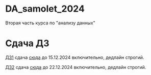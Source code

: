 # DA_samolet_2024
Вторая часть курса по "анализу данных"

# Сдача ДЗ
[ДЗ1](https://github.com/pileyan/DA_samolet_2024/blob/master/homework/hw1.ipynb) сдача [сюда](https://www.dropbox.com/request/MbU5QVNC52thdUE2loUs) до 15.12.2024 включительно, дедлайн строгий.

[ДЗ2](https://github.com/pileyan/DA_samolet_2024/blob/master/homework/hw1.ipynb) сдача [сюда](https://www.dropbox.com/request/DqwEfxiqqyPGSRL2pjMI) до 22.12.2024 включительно, дедлайн строгий.

